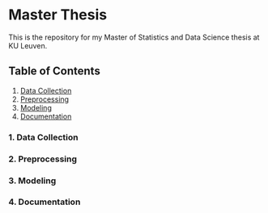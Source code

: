 # Master Thesis 

This is the repository for my Master of Statistics and Data Science thesis at KU Leuven. 

## Table of Contents

1. [Data Collection](#data-collection)
2. [Preprocessing](#preprocessing)
3. [Modeling](#modeling)
4. [Documentation](#documentation)

### 1. Data Collection

### 2. Preprocessing

### 3. Modeling

### 4. Documentation